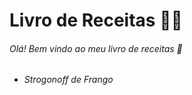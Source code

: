 # Livro de Receitas :man_cook:

###### Olá! Bem vindo ao meu livro de receitas :wave:

- ###### Strogonoff de Frango